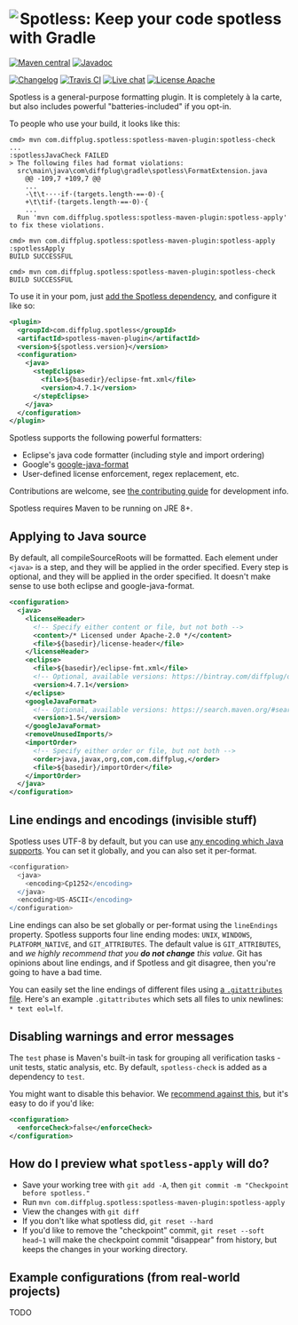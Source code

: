 # <img align="left" src="../_images/spotless_logo.png"> Spotless: Keep your code spotless with Gradle

<!---freshmark shields
output = [
  link(shield('Maven central', 'mavencentral', 'com.diffplug.spotless:spotless-plugin-maven', 'blue'), 'http://search.maven.org/#search%7Cgav%7C1%7Cg%3A%22com.diffplug.spotless%22%20AND%20a%3A%22spotless-plugin-maven%22'),
  link(shield('Javadoc', 'javadoc', '{{stableMaven}}', 'blue'), 'https://{{org}}.github.io/{{name}}/javadoc/spotless-plugin-maven/{{stableMaven}}/'),
  '',
  link(shield('Changelog', 'changelog', '{{stableMaven}}', 'brightgreen'), 'CHANGES.md'),
  link(image('Travis CI', 'https://travis-ci.org/{{org}}/{{name}}.svg?branch=master'), 'https://travis-ci.org/{{org}}/{{name}}'),
  link(shield('Live chat', 'gitter', 'chat', 'brightgreen'), 'https://gitter.im/{{org}}/{{name}}'),
  link(shield('License Apache', 'license', 'apache', 'brightgreen'), 'https://tldrlegal.com/license/apache-license-2.0-(apache-2.0)')
  ].join('\n');
-->
[![Maven central](https://img.shields.io/badge/mavencentral-com.diffplug.spotless%3Aspotless--plugin--maven-blue.svg)](http://search.maven.org/#search%7Cgav%7C1%7Cg%3A%22com.diffplug.spotless%22%20AND%20a%3A%22spotless-plugin-maven%22)
[![Javadoc](https://img.shields.io/badge/javadoc-unreleased-blue.svg)](https://diffplug.github.io/spotless/javadoc/spotless-plugin-maven/unreleased/)

[![Changelog](https://img.shields.io/badge/changelog-unreleased-brightgreen.svg)](CHANGES.md)
[![Travis CI](https://travis-ci.org/diffplug/spotless.svg?branch=master)](https://travis-ci.org/diffplug/spotless)
[![Live chat](https://img.shields.io/badge/gitter-chat-brightgreen.svg)](https://gitter.im/diffplug/spotless)
[![License Apache](https://img.shields.io/badge/license-apache-brightgreen.svg)](https://tldrlegal.com/license/apache-license-2.0-(apache-2.0))
<!---freshmark /shields -->

<!---freshmark javadoc
output = prefixDelimiterReplace(input, 'https://{{org}}.github.io/{{name}}/javadoc/spotless-plugin-maven/', '/', stableMaven)
-->

Spotless is a general-purpose formatting plugin.  It is completely à la carte, but also includes powerful "batteries-included" if you opt-in.

To people who use your build, it looks like this:

```
cmd> mvn com.diffplug.spotless:spotless-maven-plugin:spotless-check
...
:spotlessJavaCheck FAILED
> The following files had format violations:
  src\main\java\com\diffplug\gradle\spotless\FormatExtension.java
    @@ -109,7 +109,7 @@
    ...
    -\t\t····if·(targets.length·==·0)·{
    +\t\tif·(targets.length·==·0)·{
    ...
  Run 'mvn com.diffplug.spotless:spotless-maven-plugin:spotless-apply' to fix these violations.

cmd> mvn com.diffplug.spotless:spotless-maven-plugin:spotless-apply
:spotlessApply
BUILD SUCCESSFUL

cmd> mvn com.diffplug.spotless:spotless-maven-plugin:spotless-check
BUILD SUCCESSFUL
```

To use it in your pom, just [add the Spotless dependency](http://search.maven.org/#search%7Cgav%7C1%7Cg%3A%22com.diffplug.spotless%22%20AND%20a%3A%22spotless-plugin-maven%22), and configure it like so:

```xml
<plugin>
  <groupId>com.diffplug.spotless</groupId>
  <artifactId>spotless-maven-plugin</artifactId>
  <version>${spotless.version}</version>
  <configuration>
    <java>
      <stepEclipse>
        <file>${basedir}/eclipse-fmt.xml</file>
        <version>4.7.1</version>
      </stepEclipse>
    </java>
  </configuration>
</plugin>
```

Spotless supports the following powerful formatters:

* Eclipse's java code formatter (including style and import ordering)
* Google's [google-java-format](https://github.com/google/google-java-format)
* User-defined license enforcement, regex replacement, etc.

Contributions are welcome, see [the contributing guide](../CONTRIBUTING.md) for development info.

Spotless requires Maven to be running on JRE 8+.

<a name="java"></a>

## Applying to Java source

By default, all compileSourceRoots will be formatted.  Each element under `<java>` is a step, and they will be applied in the order specified.  Every step is optional, and they will be applied in the order specified.  It doesn't make sense to use both eclipse and google-java-format.

```xml
<configuration>
  <java>
    <licenseHeader>
      <!-- Specify either content or file, but not both -->
      <content>/* Licensed under Apache-2.0 */</content>
      <file>${basedir}/license-header</file>
    </licenseHeader>
    <eclipse>
      <file>${basedir}/eclipse-fmt.xml</file>
      <!-- Optional, available versions: https://bintray.com/diffplug/opensource/spotless-ext-eclipse-jdt -->
      <version>4.7.1</version>
    </eclipse>
    <googleJavaFormat>
      <!-- Optional, available versions: https://search.maven.org/#search%7Cgav%7C1%7Cg%3A%22com.google.googlejavaformat%22%20AND%20a%3A%22google-java-format%22 -->
      <version>1.5</version>
    </googleJavaFormat>
    <removeUnusedImports/>
    <importOrder>
      <!-- Specify either order or file, but not both -->
      <order>java,javax,org,com,com.diffplug,</order>
      <file>${basedir}/importOrder</file>
    </importOrder>
  </java>
</configuration>
```

<a name="invisible"></a>

## Line endings and encodings (invisible stuff)

Spotless uses UTF-8 by default, but you can use [any encoding which Java supports](https://docs.oracle.com/javase/8/docs/technotes/guides/intl/encoding.doc.html).  You can set it globally, and you can also set it per-format.

```gradle
<configuration>
  <java>
    <encoding>Cp1252</encoding>
  </java>
  <encoding>US-ASCII</encoding>
</configuration>
```

Line endings can also be set globally or per-format using the `lineEndings` property.  Spotless supports four line ending modes: `UNIX`, `WINDOWS`, `PLATFORM_NATIVE`, and `GIT_ATTRIBUTES`.  The default value is `GIT_ATTRIBUTES`, and *we highly recommend that you* ***do not change*** *this value*.  Git has opinions about line endings, and if Spotless and git disagree, then you're going to have a bad time.

You can easily set the line endings of different files using [a `.gitattributes` file](https://help.github.com/articles/dealing-with-line-endings/).  Here's an example `.gitattributes` which sets all files to unix newlines: `* text eol=lf`.

<a name="enforceCheck"></a>

## Disabling warnings and error messages

The `test` phase is Maven's built-in task for grouping all verification tasks - unit tests, static analysis, etc.  By default, `spotless-check` is added as a dependency to `test`.

You might want to disable this behavior.  We [recommend against this](https://github.com/diffplug/spotless/issues/79#issuecomment-290844602), but it's easy to do if you'd like:

```xml
<configuration>
  <enforceCheck>false</enforceCheck>
</configuration>
```

<a name="preview"></a>

## How do I preview what `spotless-apply` will do?

- Save your working tree with `git add -A`, then `git commit -m "Checkpoint before spotless."`
- Run `mvn com.diffplug.spotless:spotless-maven-plugin:spotless-apply`
- View the changes with `git diff`
- If you don't like what spotless did, `git reset --hard`
- If you'd like to remove the "checkpoint" commit, `git reset --soft head~1` will make the checkpoint commit "disappear" from history, but keeps the changes in your working directory.

<a name="examples"></a>

## Example configurations (from real-world projects)

TODO

<!---freshmark /javadoc -->
